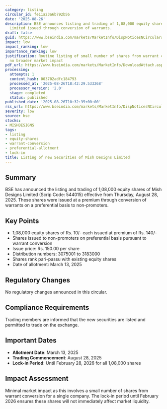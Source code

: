 ```yaml
---
category: listing
circular_id: fe11a23a6b792b56
date: '2025-08-26'
description: BSE announces listing and trading of 1,08,000 equity shares of Mish Designs
  Limited issued through conversion of warrants.
draft: false
guid: https://www.bseindia.com/markets/MarketInfo/DispNoticesNCirculars.aspx?Noticeid={6CD7D63F-F9CC-4583-BC69-5DBB529A354C}&noticeno=20250826-10&dt=08/26/2025&icount=10&totcount=60&flag=0
impact: low
impact_ranking: low
importance_ranking: low
justification: Routine listing of small number of shares from warrant conversion with
  no broader market impact
pdf_url: https://www.bseindia.com/markets/MarketInfo/DownloadAttach.aspx?id=20250826-10&attachedId=
processing:
  attempts: 1
  content_hash: 003702adfc184793
  processed_at: '2025-08-26T18:42:29.533268'
  processor_version: '2.0'
  stage: completed
  status: published
published_date: '2025-08-26T10:32:35+00:00'
rss_url: https://www.bseindia.com/markets/MarketInfo/DispNoticesNCirculars.aspx?Noticeid={6CD7D63F-F9CC-4583-BC69-5DBB529A354C}&noticeno=20250826-10&dt=08/26/2025&icount=10&totcount=60&flag=0
severity: low
source: bse
stocks:
- MISHDESIGNS
tags:
- listing
- equity-shares
- warrant-conversion
- preferential-allotment
- lock-in
title: Listing of new Securities of Mish Designs Limited
---
```


## Summary

BSE has announced the listing and trading of 1,08,000 equity shares of Mish Designs Limited (Scrip Code: 544015) effective from Thursday, August 28, 2025. These shares were issued at a premium through conversion of warrants on a preferential basis to non-promoters.

## Key Points

- 1,08,000 equity shares of Rs. 10/- each issued at premium of Rs. 140/-
- Shares issued to non-promoters on preferential basis pursuant to warrant conversion
- Issue price: Rs. 150.00 per share
- Distribution numbers: 3075001 to 3183000
- Shares rank pari-passu with existing equity shares
- Date of allotment: March 13, 2025

## Regulatory Changes

No regulatory changes announced in this circular.

## Compliance Requirements

Trading members are informed that the new securities are listed and permitted to trade on the exchange.

## Important Dates

- **Allotment Date**: March 13, 2025
- **Trading Commencement**: August 28, 2025
- **Lock-in Period**: Until February 28, 2026 for all 1,08,000 shares

## Impact Assessment

Minimal market impact as this involves a small number of shares from warrant conversion for a single company. The lock-in period until February 2026 ensures these shares will not immediately affect market liquidity.